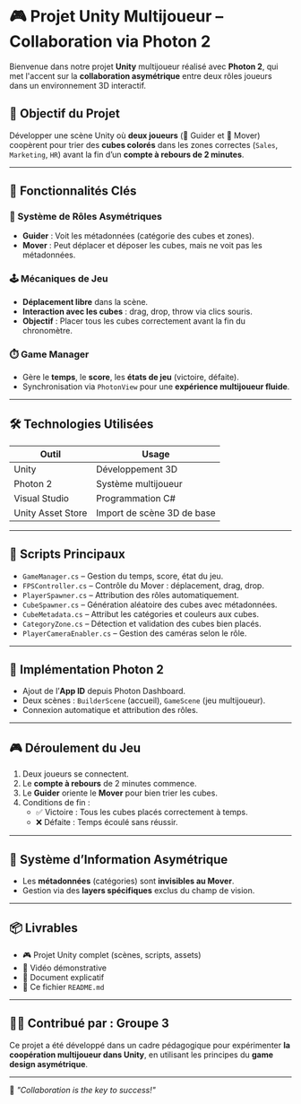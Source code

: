 # 🎮 Projet Unity Multijoueur – Collaboration via Photon 2

Bienvenue dans notre projet **Unity** multijoueur réalisé avec **Photon 2**, qui met l'accent sur la **collaboration asymétrique** entre deux rôles joueurs dans un environnement 3D interactif.

## 🎯 Objectif du Projet

Développer une scène Unity où **deux joueurs** (👤 Guider et 👣 Mover) coopèrent pour trier des **cubes colorés** dans les zones correctes (`Sales`, `Marketing`, `HR`) avant la fin d’un **compte à rebours de 2 minutes**.

---

## 🧱 Fonctionnalités Clés

### 👥 Système de Rôles Asymétriques
- **Guider** : Voit les métadonnées (catégorie des cubes et zones).
- **Mover** : Peut déplacer et déposer les cubes, mais ne voit pas les métadonnées.

### 🕹️ Mécaniques de Jeu
- **Déplacement libre** dans la scène.
- **Interaction avec les cubes** : drag, drop, throw via clics souris.
- **Objectif** : Placer tous les cubes correctement avant la fin du chronomètre.

### ⏱️ Game Manager
- Gère le **temps**, le **score**, les **états de jeu** (victoire, défaite).
- Synchronisation via `PhotonView` pour une **expérience multijoueur fluide**.

---

## 🛠️ Technologies Utilisées

| Outil              | Usage                                 |
|--------------------|----------------------------------------|
| Unity              | Développement 3D                      |
| Photon 2           | Système multijoueur                   |
| Visual Studio      | Programmation C#                      |
| Unity Asset Store  | Import de scène 3D de base            |

---

## 📜 Scripts Principaux

- `GameManager.cs` – Gestion du temps, score, état du jeu.
- `FPSController.cs` – Contrôle du Mover : déplacement, drag, drop.
- `PlayerSpawner.cs` – Attribution des rôles automatiquement.
- `CubeSpawner.cs` – Génération aléatoire des cubes avec métadonnées.
- `CubeMetadata.cs` – Attribut les catégories et couleurs aux cubes.
- `CategoryZone.cs` – Détection et validation des cubes bien placés.
- `PlayerCameraEnabler.cs` – Gestion des caméras selon le rôle.

---

## 🔗 Implémentation Photon 2

- Ajout de l’**App ID** depuis Photon Dashboard.
- Deux scènes : `BuilderScene` (accueil), `GameScene` (jeu multijoueur).
- Connexion automatique et attribution des rôles.

---

## 🎮 Déroulement du Jeu

1. Deux joueurs se connectent.
2. Le **compte à rebours** de 2 minutes commence.
3. Le **Guider** oriente le **Mover** pour bien trier les cubes.
4. Conditions de fin :
   - ✅ Victoire : Tous les cubes placés correctement à temps.
   - ❌ Défaite : Temps écoulé sans réussir.

---

## 🧠 Système d’Information Asymétrique

- Les **métadonnées** (catégories) sont **invisibles au Mover**.
- Gestion via des **layers spécifiques** exclus du champ de vision.

---

## 📦 Livrables

- 🎮 Projet Unity complet (scènes, scripts, assets)
- 🎥 Vidéo démonstrative
- 📄 Document explicatif
- 📁 Ce fichier `README.md`

---

## 👨‍💻 Contribué par : Groupe 3
Ce projet a été développé dans un cadre pédagogique pour expérimenter **la coopération multijoueur dans Unity**, en utilisant les principes du **game design asymétrique**.

---

🧠 *"Collaboration is the key to success!"*
